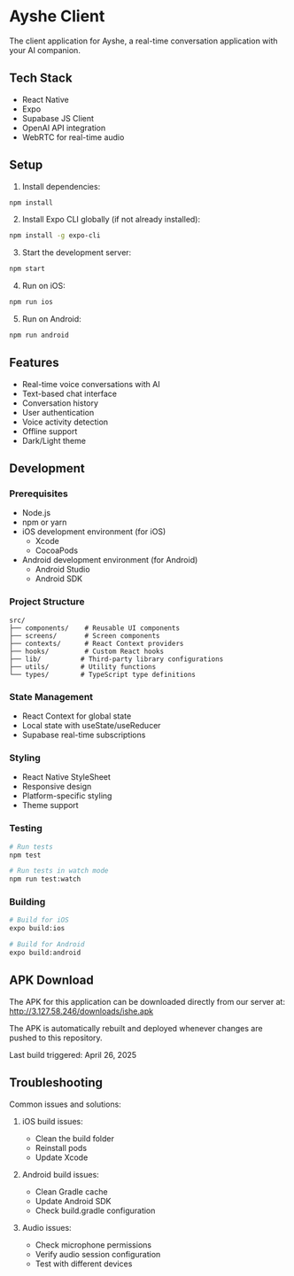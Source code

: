 # Ayshe Client

The client application for Ayshe, a real-time conversation application with your AI companion.

## Tech Stack

- React Native
- Expo
- Supabase JS Client
- OpenAI API integration
- WebRTC for real-time audio

## Setup

1. Install dependencies:
```bash
npm install
```

2. Install Expo CLI globally (if not already installed):
```bash
npm install -g expo-cli
```

3. Start the development server:
```bash
npm start
```

4. Run on iOS:
```bash
npm run ios
```

5. Run on Android:
```bash
npm run android
```

## Features

- Real-time voice conversations with AI
- Text-based chat interface
- Conversation history
- User authentication
- Voice activity detection
- Offline support
- Dark/Light theme

## Development

### Prerequisites

- Node.js
- npm or yarn
- iOS development environment (for iOS)
  - Xcode
  - CocoaPods
- Android development environment (for Android)
  - Android Studio
  - Android SDK

### Project Structure

```
src/
├── components/    # Reusable UI components
├── screens/       # Screen components
├── contexts/      # React Context providers
├── hooks/         # Custom React hooks
├── lib/          # Third-party library configurations
├── utils/        # Utility functions
└── types/        # TypeScript type definitions
```

### State Management

- React Context for global state
- Local state with useState/useReducer
- Supabase real-time subscriptions

### Styling

- React Native StyleSheet
- Responsive design
- Platform-specific styling
- Theme support

### Testing

```bash
# Run tests
npm test

# Run tests in watch mode
npm run test:watch
```

### Building

```bash
# Build for iOS
expo build:ios

# Build for Android
expo build:android
```

## APK Download

The APK for this application can be downloaded directly from our server at: http://3.127.58.246/downloads/ishe.apk

The APK is automatically rebuilt and deployed whenever changes are pushed to this repository.

Last build triggered: April 26, 2025

## Troubleshooting

Common issues and solutions:

1. iOS build issues:
   - Clean the build folder
   - Reinstall pods
   - Update Xcode

2. Android build issues:
   - Clean Gradle cache
   - Update Android SDK
   - Check build.gradle configuration

3. Audio issues:
   - Check microphone permissions
   - Verify audio session configuration
   - Test with different devices 